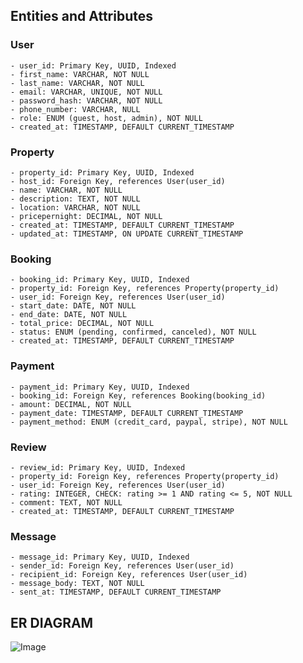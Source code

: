 ## Entities and Attributes

### User
	- user_id: Primary Key, UUID, Indexed  
	- first_name: VARCHAR, NOT NULL  
	- last_name: VARCHAR, NOT NULL  
	- email: VARCHAR, UNIQUE, NOT NULL  
	- password_hash: VARCHAR, NOT NULL  
	- phone_number: VARCHAR, NULL  
	- role: ENUM (guest, host, admin), NOT NULL  
	- created_at: TIMESTAMP, DEFAULT CURRENT_TIMESTAMP  

### Property
	- property_id: Primary Key, UUID, Indexed  
	- host_id: Foreign Key, references User(user_id)  
	- name: VARCHAR, NOT NULL  
	- description: TEXT, NOT NULL  
	- location: VARCHAR, NOT NULL  
	- pricepernight: DECIMAL, NOT NULL  
	- created_at: TIMESTAMP, DEFAULT CURRENT_TIMESTAMP  
	- updated_at: TIMESTAMP, ON UPDATE CURRENT_TIMESTAMP  

### Booking
	- booking_id: Primary Key, UUID, Indexed  
	- property_id: Foreign Key, references Property(property_id)  
	- user_id: Foreign Key, references User(user_id)  
	- start_date: DATE, NOT NULL  
	- end_date: DATE, NOT NULL  
	- total_price: DECIMAL, NOT NULL  
	- status: ENUM (pending, confirmed, canceled), NOT NULL  
	- created_at: TIMESTAMP, DEFAULT CURRENT_TIMESTAMP  

### Payment
	- payment_id: Primary Key, UUID, Indexed  
	- booking_id: Foreign Key, references Booking(booking_id)  
	- amount: DECIMAL, NOT NULL  
	- payment_date: TIMESTAMP, DEFAULT CURRENT_TIMESTAMP  
	- payment_method: ENUM (credit_card, paypal, stripe), NOT NULL  

### Review
	- review_id: Primary Key, UUID, Indexed  
	- property_id: Foreign Key, references Property(property_id)  
	- user_id: Foreign Key, references User(user_id)  
	- rating: INTEGER, CHECK: rating >= 1 AND rating <= 5, NOT NULL  
	- comment: TEXT, NOT NULL  
	- created_at: TIMESTAMP, DEFAULT CURRENT_TIMESTAMP  

### Message
	- message_id: Primary Key, UUID, Indexed  
	- sender_id: Foreign Key, references User(user_id)  
	- recipient_id: Foreign Key, references User(user_id)  
	- message_body: TEXT, NOT NULL  
	- sent_at: TIMESTAMP, DEFAULT CURRENT_TIMESTAMP  
 
## ER DIAGRAM
![Image](https://github.com/user-attachments/assets/11ee9269-7227-4d98-a0b7-094f7d862cee)
